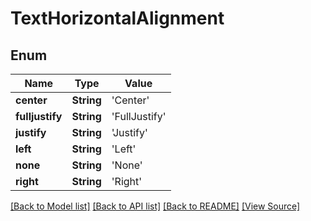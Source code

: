 # TextHorizontalAlignment


## Enum
Name | Type | Value
------------ | ------------- | -------------
**center** | **String** | 'Center'
**fulljustify** | **String** | 'FullJustify'
**justify** | **String** | 'Justify'
**left** | **String** | 'Left'
**none** | **String** | 'None'
**right** | **String** | 'Right'

[[Back to Model list]](../README.md#documentation-for-models) [[Back to API list]](../README.md#documentation-for-api-endpoints) [[Back to README]](../README.md) [[View Source]](../AsposePdfCloud/Models/TextHorizontalAlignment.swift)

